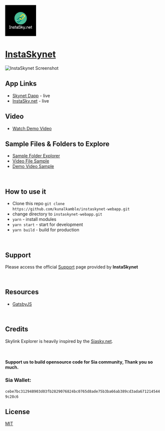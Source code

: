 <img src="./InstaSkynet.png" width="100" height="100">

# [InstaSkynet](https://instasky.net/)

![InstaSkynet Screenshot](/readme-bg.png)

## App Links
- [Skynet Dapp](https://siasky.net/KACOp4vQTPPnl7oAwYdytrrnNHFAA3gC0Fw99-JyYsPdbg/index.html) - live
- [InstaSky.net](https://instasky.net) - live

## Video
- [Watch Demo Video](https://siasky.net/KACOp4vQTPPnl7oAwYdytrrnNHFAA3gC0Fw99-JyYsPdbg/index.html?skylink=AACFt-BmqonTdh_ClbHhIzXehfPfq9bIvPXqmPd_13XqHA)

## Sample Files & Folders to Explore
- [Sample Folder Explorer](https://siasky.net/KACOp4vQTPPnl7oAwYdytrrnNHFAA3gC0Fw99-JyYsPdbg/index.html?skylink=CADj1-OWzgAraoBasQrqptNgIHxt7tTp2TkILqPzffRnFw)
- [Video File Sample](https://siasky.net/KACOp4vQTPPnl7oAwYdytrrnNHFAA3gC0Fw99-JyYsPdbg/index.html?skylink=AABXVLp1VOP9yqJlJQu2W1gYPv1G0lqhzCx9fmzXdPUHlA)
- [Demo Video Sample](https://siasky.net/KACOp4vQTPPnl7oAwYdytrrnNHFAA3gC0Fw99-JyYsPdbg/index.html?skylink=AACFt-BmqonTdh_ClbHhIzXehfPfq9bIvPXqmPd_13XqHA)
<br />

## How to use it
- Clone this repo `git clone https://github.com/kunalkamble/instaskynet-webapp.git`
- change directory to `instaskynet-webapp.git`
- `yarn` - install modules
- `yarn start` - start for development
- `yarn build` - build for production

<br />

## Support

Please access the official [Support](https://instasky.net/support) page provided by **InstaSkynet**

<br />

## Resources
 
 - [GatsbyJS](https://www.gatsbyjs.org/)

<br />

## Credits
Skylink Explorer is heavily inspired by the [Siasky.net](https://siasky.net/).

<br />

#### Support us to build opensource code for Sia community, Thank you so much.

### Sia Wallet:
`cebe7bc312948903d03fb2829076824bc0765d8ade75b3ba66ab389cd3ada6712145449c28c6`

## License

[MIT](LICENSE)